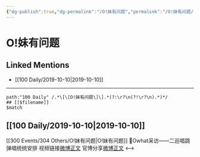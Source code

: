 ```yaml
---
{"dg-publish":true,"dg-permalink":"/O!妹有问题","permalink":"/O!妹有问题/","created":"2023-03-29T16:32:13.577+08:00","updated":"2023-04-10T16:54:28.498+08:00"}
---
```


# O!妹有问题

## Linked Mentions
- [[100 Daily/2019-10-10\|2019-10-10]]


---

```expander
path:"100 Daily" /.*\[\[O!妹有问题\]\].*(?:\r?\n(?!\r?\n).*)*/
## [[$filename]]
$match
```
## [[100 Daily/2019-10-10\|2019-10-10]]
[[300 Events/304 Others/O!妹有问题\|O!妹有问题]]
🌟Owhat采访——二巡唱跳弹唱统统安排
视频链接[微博正文](https://m.weibo.cn/6466290670/4425912386625438)
官博分享[微博正文](https://m.weibo.cn/6466290670/4425965751487850)
<-->